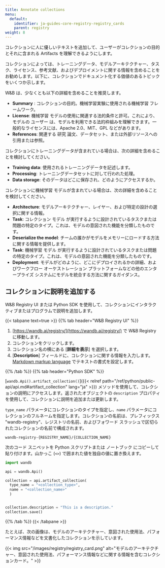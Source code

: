 ```yaml
---
title: Annotate collections
menu:
  default:
    identifier: ja-guides-core-registry-registry_cards
    parent: registry
weight: 8
---
```


コレクションに人に優しいテキストを追加して、ユーザーがコレクションの目的とそれに含まれる Artifacts を理解できるようにします。

コレクションによっては、トレーニングデータ、モデルアーキテクチャー、タスク、ライセンス、参考文献、およびデプロイメントに関する情報を含めることをお勧めします。以下に、コレクションでドキュメント化する価値のあるトピックをいくつか示します。

W&B は、少なくとも以下の詳細を含めることを推奨します。
* **Summary** : コレクションの目的。機械学習実験に使用される機械学習 フレームワーク。
* **License**: 機械学習 モデルの使用に関連する法的条件と許可。これにより、モデルの ユーザー は、モデルを利用できる法的枠組みを理解できます。一般的なライセンスには、Apache 2.0、MIT、GPL などがあります。
* **References**: 関連する 研究 論文、データセット、または外部リソースへの引用または参照。

コレクションにトレーニングデータが含まれている場合は、次の詳細を含めることを検討してください。
* **Training data**: 使用されるトレーニングデータを記述します。
* **Processing**: トレーニングデータセットに対して行われた処理。
* **Data storage**: そのデータはどこに保存され、どのようにアクセスするか。

コレクションに機械学習 モデルが含まれている場合は、次の詳細を含めることを検討してください。
* **Architecture**: モデルアーキテクチャー、レイヤー、および特定の設計の選択に関する情報。
* **Task**: コレクション モデル が実行するように設計されているタスクまたは問題の特定のタイプ。これは、モデルの意図された機能を分類したものです。
* **Deserialize the model**: チームの誰かがモデルをメモリーにロードする方法に関する情報を提供します。
* **Task**: 機械学習 モデル が実行するように設計されているタスクまたは問題の特定のタイプ。これは、モデルの意図された機能を分類したものです。
* **Deployment**: モデルがどのように、どこにデプロイされるかの詳細、およびワークフロー オーケストレーション プラットフォームなどの他のエンタープライズ システムにモデルを統合する方法に関するガイダンス。

## コレクションに説明を追加する

W&B Registry UI または Python SDK を使用して、コレクションにインタラクティブまたはプログラムで説明を追加します。

{{< tabpane text=true >}}
  {{% tab header="W&B Registry UI" %}}
1. [https://wandb.ai/registry/](https://wandb.ai/registry/) で W&B Registry に移動します。
2. コレクションをクリックします。
3. コレクション名の横にある [**詳細を表示**] を選択します。
4. [**Description**] フィールドに、コレクションに関する情報を入力します。[Markdown markup language](https://www.markdownguide.org/) でテキストの書式を設定します。

  {{% /tab %}}
  {{% tab header="Python SDK" %}}

[`wandb.Api().artifact_collection()`]({{< relref path="/ref/python/public-api/api.md#artifact_collection" lang="ja" >}}) メソッドを使用して、コレクションの説明にアクセスします。返されたオブジェクトの `description` プロパティを使用して、コレクションに説明を追加または更新します。

`type_name` パラメータにコレクションのタイプを指定し、`name` パラメータにコレクションのフルネームを指定します。コレクションの名前は、プレフィックス "wandb-registry"、レジストリの名前、およびフォワード スラッシュで区切られたコレクションの名前で構成されます。

```text
wandb-registry-{REGISTRY_NAME}/{COLLECTION_NAME}
```

次のコード スニペットを Python スクリプトまたは ノートブック にコピーして貼り付けます。山かっこ (`<>`) で囲まれた値を独自の値に置き換えます。

```python
import wandb

api = wandb.Api()

collection = api.artifact_collection(
  type_name = "<collection_type>", 
  name = "<collection_name>"
  )


collection.description = "This is a description."
collection.save()  
```  
  {{% /tab %}}
{{< /tabpane >}}

たとえば、次の画像は、モデルのアーキテクチャー、意図された使用法、パフォーマンス情報などを文書化したコレクションを示しています。

{{< img src="/images/registry/registry_card.png" alt="モデルのアーキテクチャー、意図された使用法、パフォーマンス情報などに関する情報を含むコレクションカード。" >}}
